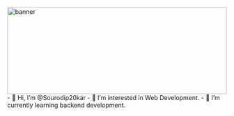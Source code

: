 <img src="https://img.freepik.com/free-vector/cartoon-gamer-room-illustration_52683-60981.jpg?w=900&t=st=1661546673~exp=1661547273~hmac=3fb9919b7d20e57d20e9e4ed5cecdad95c177e5ea2bf24c481455be80ad01963" alt="banner" width="100%" height="200vh"/>
- 👋 Hi, I’m @Sourodip20kar
- 👀 I’m interested in Web Development.
- 🌱 I’m currently learning backend development.

<!---
Sourodip20kar/Sourodip20kar is a ✨ special ✨ repository because its `README.md` (this file) appears on your GitHub profile.
You can click the Preview link to take a look at your changes.
--->
